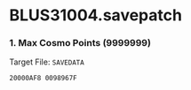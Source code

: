 # BLUS31004.savepatch

### 1. Max Cosmo Points (9999999)

Target File: `SAVEDATA`

```
20000AF8 0098967F
```

